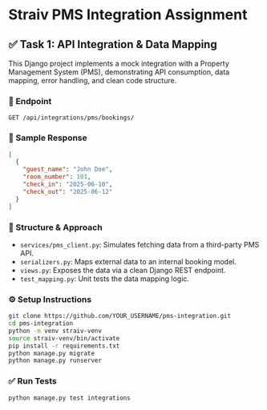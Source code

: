 # Straiv PMS Integration Assignment

## ✅ Task 1: API Integration & Data Mapping

This Django project implements a mock integration with a Property Management System (PMS), demonstrating API consumption, data mapping, error handling, and clean code structure.

### 🔗 Endpoint

```
GET /api/integrations/pms/bookings/
```

### 📄 Sample Response
```json
[
  {
    "guest_name": "John Doe",
    "room_number": 101,
    "check_in": "2025-06-10",
    "check_out": "2025-06-12"
  }
]
```

### 🧠 Structure & Approach
- `services/pms_client.py`: Simulates fetching data from a third-party PMS API.
- `serializers.py`: Maps external data to an internal booking model.
- `views.py`: Exposes the data via a clean Django REST endpoint.
- `test_mapping.py`: Unit tests the data mapping logic.

### ⚙️ Setup Instructions

```bash
git clone https://github.com/YOUR_USERNAME/pms-integration.git
cd pms-integration
python -m venv straiv-venv
source straiv-venv/bin/activate
pip install -r requirements.txt
python manage.py migrate
python manage.py runserver
```

### ✅ Run Tests

```bash
python manage.py test integrations
```
